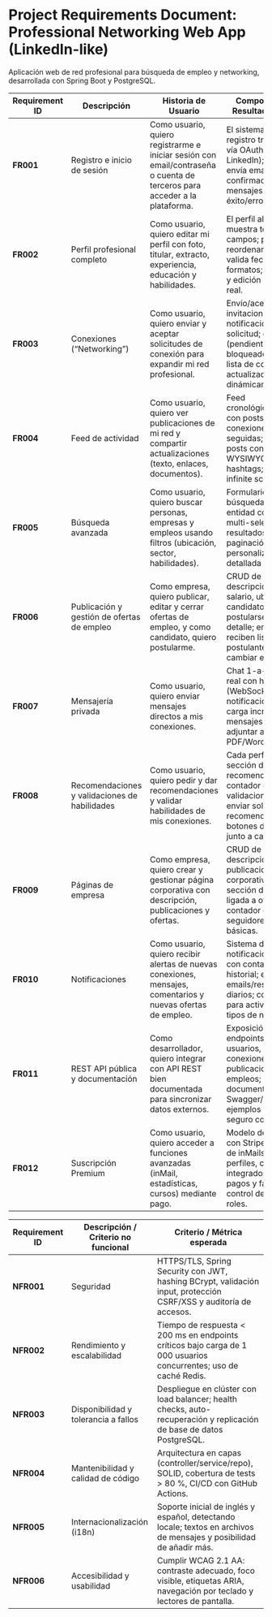 # Project Requirements Document: Professional Networking Web App (LinkedIn-like)

Aplicación web de red profesional para búsqueda de empleo y networking, desarrollada con Spring Boot y PostgreSQL.

| Requirement ID | Descripción                                   | Historia de Usuario                                                                                                       | Comportamiento / Resultado esperado                                                                                                                                                 |
| -------------- | --------------------------------------------- | ------------------------------------------------------------------------------------------------------------------------- | ----------------------------------------------------------------------------------------------------------------------------------------------------------------------------------- |
| **FR001**      | Registro e inicio de sesión                   | Como usuario, quiero registrarme e iniciar sesión con email/contraseña o cuenta de terceros para acceder a la plataforma. | El sistema permite registro tradicional y vía OAuth (Google, LinkedIn); valida datos, envía email de confirmación y muestra mensajes claros de éxito/error.                         |
| **FR002**      | Perfil profesional completo                   | Como usuario, quiero editar mi perfil con foto, titular, extracto, experiencia, educación y habilidades.                  | El perfil almacena y muestra todos los campos; permite reordenar secciones; valida fechas y formatos; vista pública y edición en tiempo real.                                       |
| **FR003**      | Conexiones (“Networking”)                     | Como usuario, quiero enviar y aceptar solicitudes de conexión para expandir mi red profesional.                           | Envío/aceptado de invitaciones; notificaciones de solicitud; estados (pendiente, conectado, bloqueado); conteo y lista de conexiones actualizadas dinámicamente.                    |
| **FR004**      | Feed de actividad                             | Como usuario, quiero ver publicaciones de mi red y compartir actualizaciones (texto, enlaces, documentos).                | Feed cronológico/algorítmico con posts de conexiones y empresas seguidas; creación de posts con editor WYSIWYG, adjuntos y hashtags; paginación e infinite scroll.                  |
| **FR005**      | Búsqueda avanzada                             | Como usuario, quiero buscar personas, empresas y empleos usando filtros (ubicación, sector, habilidades).                 | Formularios de búsqueda para cada entidad con filtros multi-select; resultados con paginación y orden personalizable; vista detallada al hacer clic.                                |
| **FR006**      | Publicación y gestión de ofertas de empleo    | Como empresa, quiero publicar, editar y cerrar ofertas de empleo, y como candidato, quiero postularme.                    | CRUD de ofertas: título, descripción, requisitos, salario, ubicación; candidatos pueden postularse desde el detalle; empresas reciben lista de postulantes y pueden cambiar estado. |
| **FR007**      | Mensajería privada                            | Como usuario, quiero enviar mensajes directos a mis conexiones.                                                           | Chat 1-a-1 en tiempo real con historial (WebSocket o SSE), notificaciones en la UI, carga incremental de mensajes y opción de adjuntar archivos PDF/Word.                           |
| **FR008**      | Recomendaciones y validaciones de habilidades | Como usuario, quiero pedir y dar recomendaciones y validar habilidades de mis conexiones.                                 | Cada perfil muestra sección de recomendaciones y contador de validaciones; UI para enviar solicitud de recomendación y botones de “Validar” junto a cada habilidad.                 |
| **FR009**      | Páginas de empresa                            | Como empresa, quiero crear y gestionar página corporativa con descripción, publicaciones y ofertas.                       | CRUD de página: logo, descripción, sector; publicaciones corporativas en feed; sección de “Empleos” ligada a ofertas; contador de seguidores y analíticas básicas.                  |
| **FR010**      | Notificaciones                                | Como usuario, quiero recibir alertas de nuevas conexiones, mensajes, comentarios y nuevas ofertas de empleo.              | Sistema de notificaciones en la UI con contador y historial; envío de emails/resúmenes diarios; configuración para activar/desactivar tipos de notificación.                        |
| **FR011**      | REST API pública y documentación              | Como desarrollador, quiero integrar con API REST bien documentada para sincronizar datos externos.                        | Exposición de endpoints CRUD para usuarios, perfiles, conexiones, publicaciones y empleos; documentación Swagger/OpenAPI con ejemplos y acceso seguro con JWT.                      |
| **FR012**      | Suscripción Premium                           | Como usuario, quiero acceder a funciones avanzadas (inMail, estadísticas, cursos) mediante pago.                          | Modelo de suscripción con Stripe; desbloqueo de inMails, insights de perfiles, cursos integrados; gestión de pagos y facturación; control de acceso por roles.                      |

| Requirement ID | Descripción / Criterio no funcional  | Criterio / Métrica esperada                                                                                           |
| -------------- | ------------------------------------ | --------------------------------------------------------------------------------------------------------------------- |
| **NFR001**     | Seguridad                            | HTTPS/TLS, Spring Security con JWT, hashing BCrypt, validación input, protección CSRF/XSS y auditoría de accesos.     |
| **NFR002**     | Rendimiento y escalabilidad          | Tiempo de respuesta < 200 ms en endpoints críticos bajo carga de 1 000 usuarios concurrentes; uso de caché Redis.     |
| **NFR003**     | Disponibilidad y tolerancia a fallos | Despliegue en clúster con load balancer; health checks, auto-recuperación y replicación de base de datos PostgreSQL.  |
| **NFR004**     | Mantenibilidad y calidad de código   | Arquitectura en capas (controller/service/repo), SOLID, cobertura de tests > 80 %, CI/CD con GitHub Actions.          |
| **NFR005**     | Internacionalización (i18n)          | Soporte inicial de inglés y español, detectando locale; textos en archivos de mensajes y posibilidad de añadir más.   |
| **NFR006**     | Accesibilidad y usabilidad           | Cumplir WCAG 2.1 AA: contraste adecuado, foco visible, etiquetas ARIA, navegación por teclado y lectores de pantalla. |
